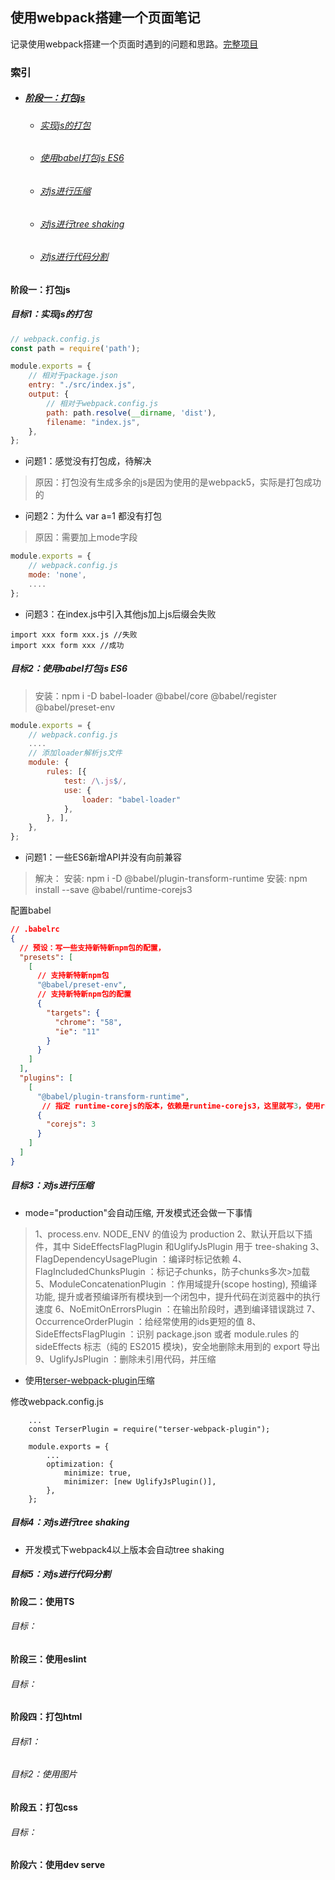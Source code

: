 ## 使用webpack搭建一个页面笔记

记录使用webpack搭建一个页面时遇到的问题和思路。[完整项目]()

### 索引

* ##### [阶段一：打包js](#打包js)
  + ###### [实现js的打包](#实现js的打包)
  + ###### [使用babel打包js ES6](#使用babel)
  + ###### [对js进行压缩](#对js进行压缩)
  + ###### [对js进行tree shaking](#treeshaking)
  + ###### [对js进行代码分割](#代码分割)

#### <a id="打包js"></a>阶段一：打包js

##### <a id="实现js的打包"></a>目标1：实现js的打包

``` JavaScript
// webpack.config.js
const path = require('path');

module.exports = {
    // 相对于package.json
    entry: "./src/index.js",
    output: {
        // 相对于webpack.config.js
        path: path.resolve(__dirname, 'dist'),
        filename: "index.js",
    },
};
```

* 问题1：感觉没有打包成，待解决

> 原因：打包没有生成多余的js是因为使用的是webpack5，实际是打包成功的

* 问题2：为什么 var a=1 都没有打包

> 原因：需要加上mode字段

``` JavaScript
module.exports = {
    // webpack.config.js
    mode: 'none',
    ....
};
```

* 问题3：在index.js中引入其他js加上js后缀会失败

``` JS
import xxx form xxx.js //失败
import xxx form xxx //成功
```

##### <a id="使用babel"></a>目标2：使用babel打包js ES6

> 安装：npm i -D babel-loader @babel/core @babel/register @babel/preset-env

``` JavaScript
module.exports = {
    // webpack.config.js
    ....
    // 添加loader解析js文件
    module: {
        rules: [{
            test: /\.js$/,
            use: {
                loader: "babel-loader"
            },
        }, ],
    },
};
```

* 问题1：一些ES6新增API并没有向前兼容

> 解决：
> 安装: npm i -D @babel/plugin-transform-runtime
> 安装: npm install --save @babel/runtime-corejs3

配置babel

``` JSON
// .babelrc
{
  // 预设：写一些支持新特新npm包的配置，
  "presets": [
    [
      // 支持新特新npm包
      "@babel/preset-env",
      // 支持新特新npm包的配置
      {
        "targets": {
          "chrome": "58",
          "ie": "11"
        }
      }
    ]
  ],
  "plugins": [
    [
      "@babel/plugin-transform-runtime",
       // 指定 runtime-corejs的版本，依赖是runtime-corejs3，这里就写3，使用runtime-corejs才能转化新的API
      {
        "corejs": 3 
      }
    ]
  ]
}
```

##### <a id="对js进行压缩"></a>目标3：对js进行压缩

* mode="production"会自动压缩, 开发模式还会做一下事情

> 1、process.env. NODE_ENV 的值设为 production
> 2、默认开启以下插件，其中 SideEffectsFlagPlugin 和UglifyJsPlugin 用于 tree-shaking
> 3、FlagDependencyUsagePlugin ：编译时标记依赖
> 4、FlagIncludedChunksPlugin ：标记子chunks，防子chunks多次>加载
> 5、ModuleConcatenationPlugin ：作用域提升(scope hosting), 预编译功能, 提升或者预编译所有模块到一个闭包中，提升代码在浏览器中的执行速度
> 6、NoEmitOnErrorsPlugin ：在输出阶段时，遇到编译错误跳过
> 7、OccurrenceOrderPlugin ：给经常使用的ids更短的值
> 8、SideEffectsFlagPlugin ：识别 package.json 或者 module.rules 的 sideEffects 标志（纯的 ES2015 模块)，安全地删除未用到的 export 导出
> 9、UglifyJsPlugin ：删除未引用代码，并压缩

* 使用[terser-webpack-plugin](https://webpack.docschina.org/plugins/terser-webpack-plugin/)压缩

修改webpack.config.js

``` JS
    ...
    const TerserPlugin = require("terser-webpack-plugin");

    module.exports = {
        ...
        optimization: {
            minimize: true,
            minimizer: [new UglifyJsPlugin()],
        },
    };
```

##### <a id="treeshaking"></a>目标4：对js进行tree shaking

* 开发模式下webpack4以上版本会自动tree shaking

##### 目标5：<a id="代码分割"></a>对js进行代码分割

#### 阶段二：使用TS

###### 目标：


#### 阶段三：使用eslint

###### 目标：

#### 阶段四：打包html

###### 目标1：
###### 目标2：使用图片

#### 阶段五：打包css
###### 目标：
#### 阶段六：使用dev serve
